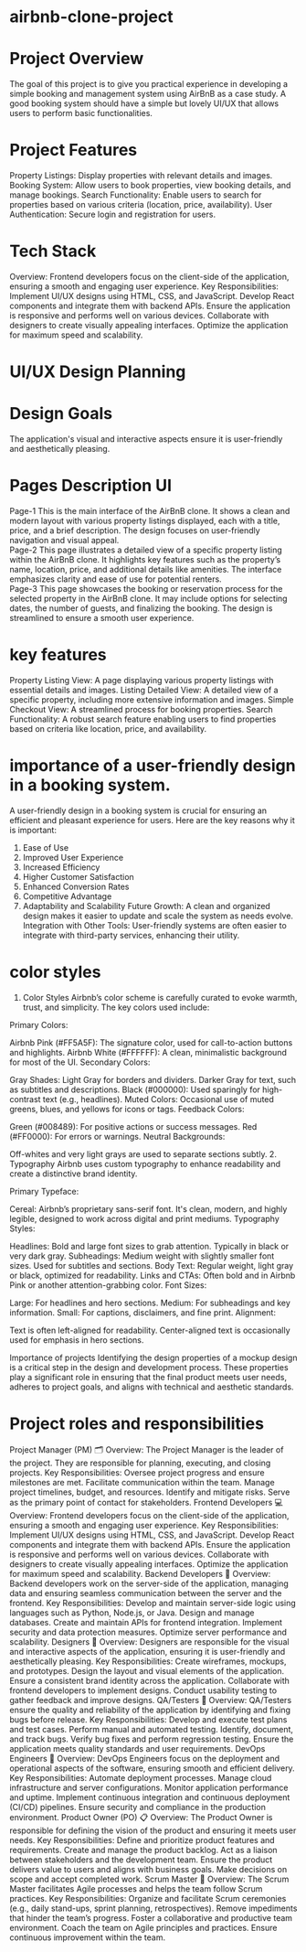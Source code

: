 # airbnb-clone-project
# Project Overview
The goal of this project is to give you practical experience in developing a simple booking and management system using AirBnB as a case study. A good booking system should have a simple but lovely UI/UX that allows users to perform basic functionalities.

# Project Features
Property Listings: Display properties with relevant details and images.
Booking System: Allow users to book properties, view booking details, and manage bookings.
Search Functionality: Enable users to search for properties based on various criteria (location, price, availability).
User Authentication: Secure login and registration for users.

# Tech Stack
Overview: Frontend developers focus on the client-side of the application, ensuring a smooth and engaging user experience.
Key Responsibilities:
Implement UI/UX designs using HTML, CSS, and JavaScript.
Develop React components and integrate them with backend APIs.
Ensure the application is responsive and performs well on various devices.
Collaborate with designers to create visually appealing interfaces.
Optimize the application for maximum speed and scalability.

# UI/UX Design Planning
# Design Goals
The application's visual and interactive aspects ensure it is user-friendly and aesthetically pleasing.
# Pages	Description	UI
Page-1	This is the main interface of the AirBnB clone. It shows a clean and modern layout with various property listings displayed, each with a title, price, and a brief description. The design focuses on user-friendly navigation and visual appeal.	
Page-2	This page illustrates a detailed view of a specific property listing within the AirBnB clone. It highlights key features such as the property’s name, location, price, and additional details like amenities. The interface emphasizes clarity and ease of use for potential renters.	
Page-3	This page showcases the booking or reservation process for the selected property in the AirBnB clone. It may include options for selecting dates, the number of guests, and finalizing the booking. The design is streamlined to ensure a smooth user experience.	
# key features
Property Listing View: A page displaying various property listings with essential details and images.
Listing Detailed View: A detailed view of a specific property, including more extensive information and images.
Simple Checkout View: A streamlined process for booking properties.
Search Functionality: A robust search feature enabling users to find properties based on criteria like location, price, and availability.

# importance of a user-friendly design in a booking system.
A user-friendly design in a booking system is crucial for ensuring an efficient and pleasant experience for users. Here are the key reasons why it is important:
1. Ease of Use
2. Improved User Experience
3. Increased Efficiency
4. Higher Customer Satisfaction
5. Enhanced Conversion Rates
6. Competitive Advantage
7. Adaptability and Scalability
Future Growth: A clean and organized design makes it easier to update and scale the system as needs evolve.
Integration with Other Tools: User-friendly systems are often easier to integrate with third-party services, enhancing their utility.

# color styles
1. Color Styles
Airbnb’s color scheme is carefully curated to evoke warmth, trust, and simplicity. The key colors used include:

Primary Colors:

Airbnb Pink (#FF5A5F): The signature color, used for call-to-action buttons and highlights.
Airbnb White (#FFFFFF): A clean, minimalistic background for most of the UI.
Secondary Colors:

Gray Shades:
Light Gray for borders and dividers.
Darker Gray for text, such as subtitles and descriptions.
Black (#000000): Used sparingly for high-contrast text (e.g., headlines).
Muted Colors: Occasional use of muted greens, blues, and yellows for icons or tags.
Feedback Colors:

Green (#008489): For positive actions or success messages.
Red (#FF0000): For errors or warnings.
Neutral Backgrounds:

Off-whites and very light grays are used to separate sections subtly.
2. Typography
Airbnb uses custom typography to enhance readability and create a distinctive brand identity.

Primary Typeface:

Cereal: Airbnb’s proprietary sans-serif font. It's clean, modern, and highly legible, designed to work across digital and print mediums.
Typography Styles:

Headlines:
Bold and large font sizes to grab attention.
Typically in black or very dark gray.
Subheadings:
Medium weight with slightly smaller font sizes.
Used for subtitles and sections.
Body Text:
Regular weight, light gray or black, optimized for readability.
Links and CTAs:
Often bold and in Airbnb Pink or another attention-grabbing color.
Font Sizes:

Large: For headlines and hero sections.
Medium: For subheadings and key information.
Small: For captions, disclaimers, and fine print.
Alignment:

Text is often left-aligned for readability.
Center-aligned text is occasionally used for emphasis in hero sections.

Importance of projects
Identifying the design properties of a mockup design is a critical step in the design and development process. These properties play a significant role in ensuring that the final product meets user needs, adheres to project goals, and aligns with technical and aesthetic standards.

# Project roles and responsibilities
Project Manager (PM) 🗂️
Overview: The Project Manager is the leader of the project. They are responsible for planning, executing, and closing projects.
Key Responsibilities:
Oversee project progress and ensure milestones are met.
Facilitate communication within the team.
Manage project timelines, budget, and resources.
Identify and mitigate risks.
Serve as the primary point of contact for stakeholders.
Frontend Developers 💻
Overview: Frontend developers focus on the client-side of the application, ensuring a smooth and engaging user experience.
Key Responsibilities:
Implement UI/UX designs using HTML, CSS, and JavaScript.
Develop React components and integrate them with backend APIs.
Ensure the application is responsive and performs well on various devices.
Collaborate with designers to create visually appealing interfaces.
Optimize the application for maximum speed and scalability.
Backend Developers 🔧
Overview: Backend developers work on the server-side of the application, managing data and ensuring seamless communication between the server and the frontend.
Key Responsibilities:
Develop and maintain server-side logic using languages such as Python, Node.js, or Java.
Design and manage databases.
Create and maintain APIs for frontend integration.
Implement security and data protection measures.
Optimize server performance and scalability.
Designers 🎨
Overview: Designers are responsible for the visual and interactive aspects of the application, ensuring it is user-friendly and aesthetically pleasing.
Key Responsibilities:
Create wireframes, mockups, and prototypes.
Design the layout and visual elements of the application.
Ensure a consistent brand identity across the application.
Collaborate with frontend developers to implement designs.
Conduct usability testing to gather feedback and improve designs.
QA/Testers 🧪
Overview: QA/Testers ensure the quality and reliability of the application by identifying and fixing bugs before release.
Key Responsibilities:
Develop and execute test plans and test cases.
Perform manual and automated testing.
Identify, document, and track bugs.
Verify bug fixes and perform regression testing.
Ensure the application meets quality standards and user requirements.
DevOps Engineers 🚀
Overview: DevOps Engineers focus on the deployment and operational aspects of the software, ensuring smooth and efficient delivery.
Key Responsibilities:
Automate deployment processes.
Manage cloud infrastructure and server configurations.
Monitor application performance and uptime.
Implement continuous integration and continuous deployment (CI/CD) pipelines.
Ensure security and compliance in the production environment.
Product Owner (PO) 📋
Overview: The Product Owner is responsible for defining the vision of the product and ensuring it meets user needs.
Key Responsibilities:
Define and prioritize product features and requirements.
Create and manage the product backlog.
Act as a liaison between stakeholders and the development team.
Ensure the product delivers value to users and aligns with business goals.
Make decisions on scope and accept completed work.
Scrum Master 🏅
Overview: The Scrum Master facilitates Agile processes and helps the team follow Scrum practices.
Key Responsibilities:
Organize and facilitate Scrum ceremonies (e.g., daily stand-ups, sprint planning, retrospectives).
Remove impediments that hinder the team’s progress.
Foster a collaborative and productive team environment.
Coach the team on Agile principles and practices.
Ensure continuous improvement within the team.
